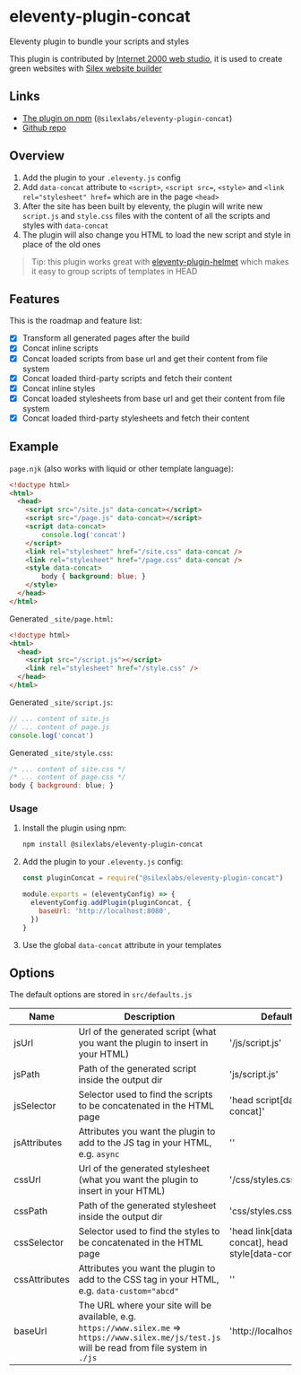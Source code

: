 # eleventy-plugin-concat

Eleventy plugin to bundle your scripts and styles

This plugin is contributed by [Internet 2000 web studio](https://internet2000.net/), it is used to create green websites with [Silex website builder](https://www.silex.me/)

## Links

* [The plugin on npm](https://www.npmjs.com/package/@silexlabs/eleventy-plugin-concat) (`@silexlabs/eleventy-plugin-concat`)
* [Github repo](https://github.com/silexlabs/eleventy-plugin-concat)

## Overview

1. Add the plugin to your `.eleventy.js` config
1. Add `data-concat` attribute to `<script>`, `<script src=`, `<style>` and `<link rel="stylesheet" href=` which are in the page `<head>`
1. After the site has been built by eleventy, the plugin will write new `script.js` and `style.css` files with the content of all the scripts and styles with `data-concat`
1. The plugin will also change you HTML to load the new script and style in place of the old ones

> Tip: this plugin works great with [eleventy-plugin-helmet](https://www.npmjs.com/package/eleventy-plugin-helmet) which makes it easy to group scripts of templates in HEAD

## Features

This is the roadmap and feature list:

* [x] Transform all generated pages after the build
* [x] Concat inline scripts
* [x] Concat loaded scripts from base url and get their content from file system
* [x] Concat loaded third-party scripts and fetch their content
* [x] Concat inline styles
* [x] Concat loaded stylesheets from base url and get their content from file system
* [x] Concat loaded third-party stylesheets and fetch their content

## Example

`page.njk` (also works with liquid or other template language):
```html
<!doctype html>
<html>
  <head>
    <script src="/site.js" data-concat></script>
    <script src="/page.js" data-concat></script>
    <script data-concat>
        console.log('concat')
    </script>
    <link rel="stylesheet" href="/site.css" data-concat />
    <link rel="stylesheet" href="/page.css" data-concat />
    <style data-concat>
        body { background: blue; }
    </style>
  </head>
</html>
```

Generated `_site/page.html`:
```html
<!doctype html>
<html>
  <head>
    <script src="/script.js"></script>
    <link rel="stylesheet" href="/style.css" />
  </head>
</html>
```

Generated `_site/script.js`:
```js
// ... content of site.js
// ... content of page.js
console.log('concat')
```

Generated `_site/style.css`:
```js
/* ... content of site.css */
/* ... content of page.css */
body { background: blue; }
```
### Usage

1. Install the plugin using npm:

   ```sh
   npm install @silexlabs/eleventy-plugin-concat
   ```

2. Add the plugin to your `.eleventy.js` config:

   ```js
   const pluginConcat = require("@silexlabs/eleventy-plugin-concat")

   module.exports = (eleventyConfig) => {
     eleventyConfig.addPlugin(pluginConcat, {
       baseUrl: 'http://localhost:8080',
     })
   }
   ```
3. Use the global `data-concat` attribute in your templates

## Options

The default options are stored in `src/defaults.js`

| Name | Description | Default |
| -- | -- | -- |
| jsUrl | Url of the generated script (what you want the plugin to insert in your HTML) | '/js/script.js' |
| jsPath | Path of the generated script inside the output dir | 'js/script.js' |
| jsSelector | Selector used to find the scripts to be concatenated in the HTML page | 'head script[data-concat]' |
| jsAttributes | Attributes you want the plugin to add to the JS tag in your HTML, e.g. `async` | '' |
| cssUrl | Url of the generated stylesheet (what you want the plugin to insert in your HTML) | '/css/styles.css' |
| cssPath | Path of the generated stylesheet inside the output dir | 'css/styles.css' |
| cssSelector | Selector used to find the styles to be concatenated in the HTML page | 'head link[data-concat], head style[data-concat]' |
| cssAttributes | Attributes you want the plugin to add to the CSS tag in your HTML, e.g. `data-custom="abcd"` | '' |
| baseUrl | The URL where your site will be available, e.g. `https://www.silex.me` => `https://www.silex.me/js/test.js` will be read from file system in `./js` | 'http://localhost:8080' |

